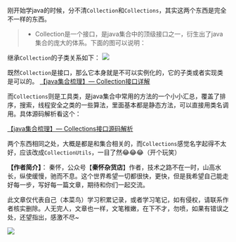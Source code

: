 刚开始学java的时候，分不清`Collection`和`Collections`，其实这两个东西是完全不一样的东西。

>* Collection是一个接口，是java集合中的顶级接口之一，衍生出了java集合的庞大的体系。下面的图可以说明：

继承`Collection`的子类关系如下：
![](https://markdownpicture.oss-cn-qingdao.aliyuncs.com/20200229141352.png)

既然`Collection`是接口，那么它本身就是不可以实例化的，它的子类或者实现类是可以的。
[【java集合梳理】— Collection接口详解](href="https://blog.csdn.net/Aphysia/article/details/104598709"%3Ehttps://blog.csdn.net/Aphysia/article/details/104598709%3C/a%3E)


 而`Collections`则是工具类，是java集合中常用的方法的一个小小汇总，覆盖了排序，搜索，线程安全之类的一些算法，里面基本都是静态方法，可以直接用类名调用。具体源码解析看这个：
 
 [【java集合梳理】— Collections接口源码解析](href="https://blog.csdn.net/Aphysia/article/details/104733722"%3Ehttps://blog.csdn.net/Aphysia/article/details/104733722%3C/a%3E)

两个东西相同之处，大概是都是和集合相关的，而`Collections`感觉名字起得不太好，应该改成`CollectionUtils`，一目了然😂😂😂（开个玩笑）

**【作者简介】**：
秦怀，公众号【**秦怀杂货店**】作者，技术之路不在一时，山高水长，纵使缓慢，驰而不息。这个世界希望一切都很快，更快，但是我希望自己能走好每一步，写好每一篇文章，期待和你们一起交流。

此文章仅代表自己（本菜鸟）学习积累记录，或者学习笔记，如有侵权，请联系作者核实删除。人无完人，文章也一样，文笔稚嫩，在下不才，勿喷，如果有错误之处，还望指出，感激不尽~ 


![](https://markdownpicture.oss-cn-qingdao.aliyuncs.com/blog/20201012000828.png)